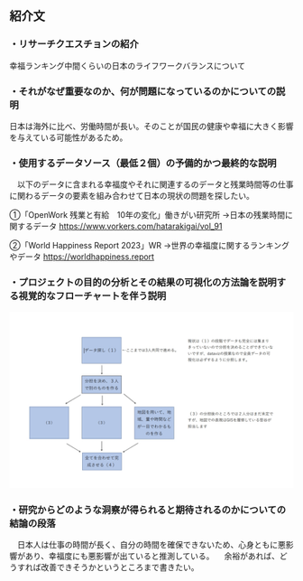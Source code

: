 ## 紹介文

### ・リサーチクエスチョンの紹介
幸福ランキング中間くらいの日本のライフワークバランスについて

### ・それがなぜ重要なのか、何が問題になっているのかについての説明
日本は海外に比べ、労働時間が長い。そのことが国民の健康や幸福に大きく影響を与えている可能性があるため。

### ・使用するデータソース（最低２個）の予備的かつ最終的な説明

　以下のデータに含まれる幸福度やそれに関連するのデータと残業時間等の仕事に関わるデータの要素を組み合わせて日本の現状の問題を探したい。

①「OpenWork 残業と有給　10年の変化」働きがい研究所
→日本の残業時間に関するデータ
https://www.vorkers.com/hatarakigai/vol_91

②「World Happiness Report 2023」WR
→世界の幸福度に関するランキングやデータ
https://worldhappiness.report


### ・プロジェクトの目的の分析とその結果の可視化の方法論を説明する視覚的なフローチャートを伴う説明
![フローチャート](ゆき/フローチャート.jpg)

### ・研究からどのような洞察が得られると期待されるのかについての結論の段落
　日本人は仕事の時間が長く、自分の時間を確保できないため、心身ともに悪影響があり、幸福度にも悪影響が出ていると推測している。
　余裕があれば、どうすれば改善できそうかというところまで書きたい。
